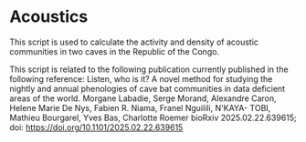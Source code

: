 # Acoustics
This script is used to calculate the activity and density of acoustic communities in two caves in the Republic of the Congo.

This script is related to the following publication currently published in the following reference: 
Listen, who is it? A novel method for studying the nightly and annual phenologies of cave bat communities in data deficient areas of the world.
Morgane Labadie, Serge Morand, Alexandre Caron, Helene Marie De Nys, Fabien R. Niama, Franel Nguilili, N'KAYA- TOBI, Mathieu Bourgarel, Yves Bas, Charlotte Roemer
bioRxiv 2025.02.22.639615; doi: https://doi.org/10.1101/2025.02.22.639615


